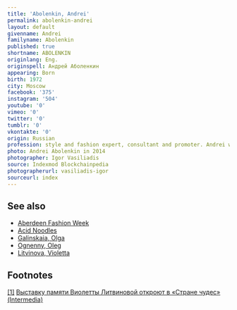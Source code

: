 ```yaml
---
title: 'Abolenkin, Andrei'
permalink: abolenkin-andrei
layout: default
givenname: Andrei
familyname: Abolenkin
published: true
shortname: ABOLENKIN
originlang: Eng.
originspell: Андрей Аболенкин
appearing: Born
birth: 1972
city: Moscow
facebook: '375'
instagram: '504'
youtube: '0'
vimeo: '0'
twitter: '0'
tumblr: '0'
vkontakte: '0'
origin: Russian
profession: style and fashion expert, consultant and promoter. Andrei working and living in Moscow
photo: Andrei Abolenkin in 2014
photographer: Igor Vasiliadis
source: Indexmod Blockchainpedia
photographerurl: vasiliadis-igor
sourceurl: index
---
```


<!---
To edit top block see
icon "Meta Data"
on right menu
Full edit instructions
{{ site.url }}/edit
-->

## See also

+ [Aberdeen Fashion Week](aberdeen-fashion-week)
+ [Acid Noodles](acid-noodles)
+ [Galinskaia, Olga](galinskaia-olga)
+ [Ognenny, Oleg](ognenny-oleg)
+ [Litvinova, Violetta](litvinova-violetta)

## Footnotes

[[1]](#a1) <span id="f1"></span> [Выставку памяти Виолетты Литвиновой откроют в «Стране чудес» (Intermedia)](http://www.intermedia.ru/news/286753)

